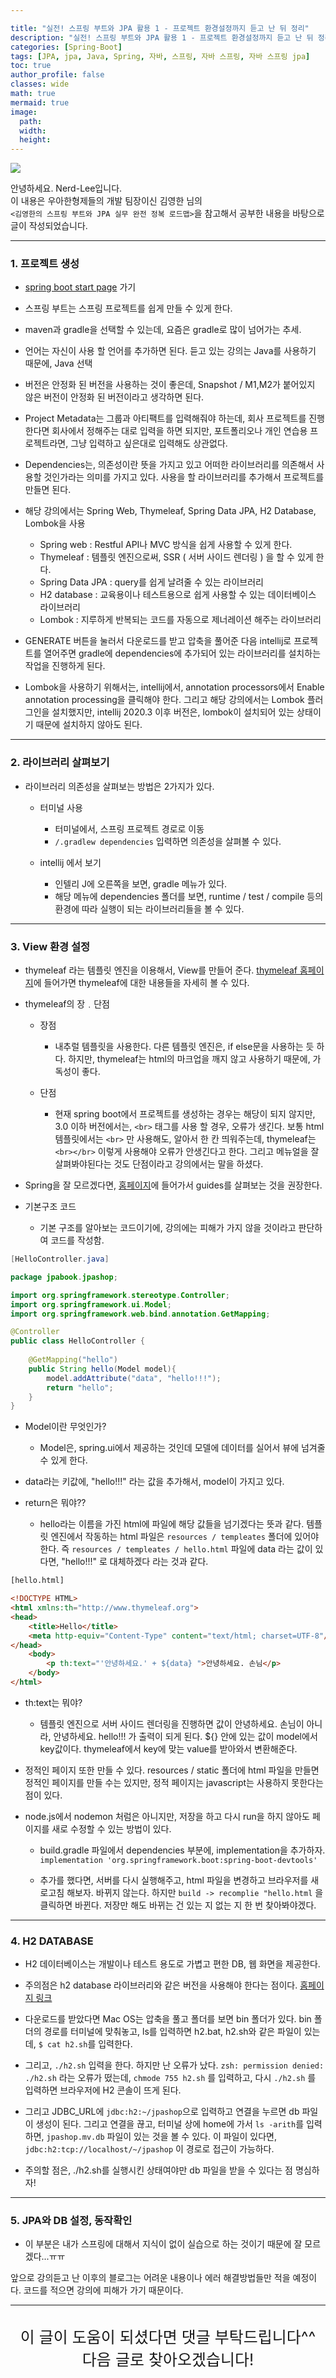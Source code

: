 ```yaml
---

title: "실전! 스프링 부트와 JPA 활용 1 - 프로젝트 환경설정까지 듣고 난 뒤 정리"
description: "실전! 스프링 부트와 JPA 활용 1 - 프로젝트 환경설정까지 듣고 난 뒤 정리"
categories: [Spring-Boot]
tags: [JPA, jpa, Java, Spring, 자바, 스프링, 자바 스프링, 자바 스프링 jpa]
toc: true
author_profile: false
classes: wide
math: true
mermaid: true
image:
  path: 
  width: 
  height:
---
```


![](/assets/img/etc/javaspring.png)

안녕하세요. Nerd-Lee입니다.<br>
이 내용은 우아한형제들의 개발 팀장이신 김영한 님의<br>
`<김영한의 스프링 부트와 JPA 실무 완전 정복 로드맵>`을 참고해서 공부한 내용을 바탕으로 글이 작성되었습니다.

---

### 1. 프로젝트 생성
 - [spring boot start page](https://start.spring.io) 가기
 

 - 스프링 부트는 스프링 프로젝트를 쉽게 만들 수 있게 한다.

 - maven과 gradle을 선택할 수 있는데, 요즘은 gradle로 많이 넘어가는 추세.

 - 언어는 자신이 사용 할 언어를 추가하면 된다. 듣고 있는 강의는 Java를 사용하기 때문에,  Java 선택

 - 버전은 안정화 된 버전을 사용하는 것이 좋은데, Snapshot / M1,M2가 붙어있지 않은 버전이 안정화 된 버전이라고 생각하면 된다.

 - Project Metadata는 그룹과 아티팩트를 입력해줘야 하는데, 회사 프로젝트를 진행한다면 회사에서 정해주는 대로 입력을 하면 되지만, 포트폴리오나 개인 연습용 프로젝트라면, 그냥 입력하고 싶은대로 입력해도 상관없다.

 - Dependencies는, 의존성이란 뜻을 가지고 있고 어떠한 라이브러리를 의존해서 사용할 것인가라는 의미를 가지고 있다. 사용을 할 라이브러리를 추가해서 프로젝트를 만들면 된다.

 - 해당 강의에서는 Spring Web, Thymeleaf, Spring Data JPA, H2 Database, Lombok을 사용
    - Spring web : Restful API나 MVC 방식을 쉽게 사용할 수 있게 한다.
    - Thymeleaf : 템플릿 엔진으로써, SSR ( 서버 사이드 렌더링 ) 을 할 수 있게 한다.
    - Spring Data JPA : query를 쉽게 날려줄 수 있는 라이브러리
    - H2 database : 교육용이나 테스트용으로 쉽게 사용할 수 있는 데이터베이스 라이브러리
    - Lombok : 지루하게 반복되는 코드를 자동으로 제너레이션 해주는 라이브러리
    
- GENERATE 버튼을 눌러서 다운로드를 받고 압축을 풀어준 다음 intellij로 프로젝트를 열어주면 gradle에 dependencies에 추가되어 있는 라이브러리를 설치하는 작업을 진행하게 된다.

- Lombok을 사용하기 위해서는, intellij에서, annotation processors에서 Enable annotation processing을 클릭해야 한다. 그리고 해당 강의에서는 Lombok 플러그인을 설치했지만, intellij 2020.3 이후 버전은, lombok이 설치되어 있는 상태이기 때문에 설치하지 않아도 된다.

---

### 2. 라이브러리 살펴보기

- 라이브러리 의존성을 살펴보는 방법은 2가지가 있다.

   - 터미널 사용
      - 터미널에서, 스프링 프로젝트 경로로 이동
      - `/.gradlew dependencies` 입력하면 의존성을 살펴볼 수 있다.
     
   - intellij 에서 보기
      - 인텔리 J에 오른쪽을 보면, gradle 메뉴가 있다.
      - 해당 메뉴에 dependencies 폴더를 보면, runtime / test / compile 등의 환경에 따라 실행이 되는 라이브러리들을 볼 수 있다.
      
---
      
### 3. View 환경 설정

- thymeleaf 라는 템플릿 엔진을 이용해서, View를 만들어 준다. [thymeleaf 홈페이지](https://www.thymeleaf.org)에 들어가면 thymeleaf에 대한 내용들을 자세히 볼 수 있다.

- thymeleaf의 장﹒단점
   - 장점
      - 내추럴 템플릿을 사용한다. 다른 템플릿 엔진은, if else문을 사용하는 듯 하다. 하지만, thymeleaf는 html의 마크업을 깨지 않고 사용하기 때문에, 가독성이 좋다.
   
   - 단점
      - 현재 spring boot에서 프로젝트를 생성하는 경우는 해당이 되지 않지만, 3.0 이하 버전에서는, `<br>` 태그를 사용 할 경우, 오류가 생긴다. 보통 html 템플릿에서는 `<br>` 만 사용해도, 알아서 한 칸 띄워주는데, thymeleaf는 `<br></br>` 이렇게 사용해야 오류가 안생긴다고 한다. 그리고 메뉴얼을 잘 살펴봐야된다는 것도 단점이라고 강의에서는 말을 하셨다.
      
- Spring을 잘 모르겠다면, [홈페이지](https://spring.io)에 들어가서 guides를 살펴보는 것을 권장한다.

- 기본구조 코드
   - 기본 구조를 알아보는 코드이기에, 강의에는 피해가 가지 않을 것이라고 판단하여 코드를 작성함.

```java
[HelloController.java]

package jpabook.jpashop;

import org.springframework.stereotype.Controller;
import org.springframework.ui.Model;
import org.springframework.web.bind.annotation.GetMapping;

@Controller
public class HelloController {
    
	@GetMapping("hello")
    public String hello(Model model){
        model.addAttribute("data", "hello!!!");
        return "hello";
    }
}
```

- Model이란 무엇인가?
   - Model은, spring.ui에서 제공하는 것인데 모델에 데이터를 실어서 뷰에 넘겨줄 수 있게 한다.
   

- data라는 키값에, "hello!!!" 라는 값을 추가해서, model이 가지고 있다.


- return은 뭐야??
   - hello라는 이름을 가진 html에 파일에 해당 값들을 넘기겠다는 뜻과 같다. 템플릿 엔진에서 작동하는 html 파일은 `resources / templeates` 폴더에 있어야 한다.
   즉 `resources / templeates / hello.html` 파일에 data 라는 값이 있다면, "hello!!!" 로 대체하겠다 라는 것과 같다.
   
   
   
```html
[hello.html]

<!DOCTYPE HTML>
<html xmlns:th="http://www.thymeleaf.org">
<head>
    <title>Hello</title>
    <meta http-equiv="Content-Type" content="text/html; charset=UTF-8"/>
</head>
    <body>
        <p th:text="'안녕하세요.' + ${data} ">안녕하세요. 손님</p>
    </body>
</html>
```

- th:text는 뭐야?
   - 템플릿 엔진으로 서버 사이드 렌더링을 진행하면 값이 안녕하세요. 손님이 아니라, 안녕하세요. hello!!! 가 출력이 되게 된다. ${} 안에 있는 값이 model에서 key값이다.
   thymeleaf에서 key에 맞는 value를 받아와서 변환해준다.
   

- 정적인 페이지 또한 만들 수 있다. resources / static 폴더에 html 파일을 만들면 정적인 페이지를 만들 수는 있지만, 정적 페이지는 javascript는 사용하지 못한다는 점이 있다.

- node.js에서 nodemon 처럼은 아니지만, 저장을 하고 다시 run을 하지 않아도 페이지를 새로 수정할 수 있는 방법이 있다.
   - build.gradle 파일에서 dependencies 부분에, implementation을 추가하자.
   `implementation 'org.springframework.boot:spring-boot-devtools'`
   
   - 추가를 했다면, 서버를 다시 실행해주고, html 파일을 변경하고 브라우저를 새로고침 해보자. 바뀌지 않는다. 하지만 `build -> recomplie "hello.html` 을 클릭하면 바뀐다.
   저장만 해도 바뀌는 건 있는 지 없는 지 한 번 찾아봐야겠다.
   
---
   
### 4. H2 DATABASE

- H2 데이터베이스는 개발이나 테스트 용도로 가볍고 편한 DB, 웹 화면을 제공한다.

- 주의점은 h2 database 라이브러리와 같은 버전을 사용해야 한다는 점이다. [홈페이지 링크](https://www.h2database.com/html/main.html)

- 다운로드를 받았다면 Mac OS는 압축을 풀고 폴더를 보면 bin 폴더가 있다. bin 폴더의 경로를 터미널에 맞춰놓고, ls를 입력하면 h2.bat, h2.sh와 같은 파일이 있는데, `$ cat h2.sh`를 입력한다.

- 그리고, `./h2.sh` 입력을 한다. 하지만 난 오류가 났다. `zsh: permission denied: ./h2.sh` 라는 오류가 떴는데, `chmode 755 h2.sh` 를 입력하고, 다시 `./h2.sh` 를 입력하면 브라우저에 H2 콘솔이 뜨게 된다.

- 그리고 JDBC_URL에 `jdbc:h2:~/jpashop`으로 입력하고 연결을 누르면 db 파일이 생성이 된다. 그리고 연결을 끊고, 터미널 상에 home에 가서 `ls -arith`를 입력하면, `jpashop.mv.db` 파일이 있는 것을 볼 수 있다. 이 파일이 있다면, `jdbc:h2:tcp://localhost/~/jpashop` 이 경로로 접근이 가능하다.

- 주의할 점은, ./h2.sh를 실행시킨 상태여야만 db 파일을 받을 수 있다는 점 명심하자!

---

### 5. JPA와 DB 설정, 동작확인

- 이 부분은 내가 스프링에 대해서 지식이 없이 실습으로 하는 것이기 때문에 잘 모르겠다...ㅠㅠ

앞으로 강의듣고 난 이후의 블로그는 어려운 내용이나 에러 해결방법들만 적을 예정이다. 코드를 적으면 강의에 피해가 가기 때문이다.

---

<br>

<div style="font-size:25px; text-align:center">
이 글이 도움이 되셨다면 댓글 부탁드립니다^^<br>
다음 글로 찾아오겠습니다!

</div>

